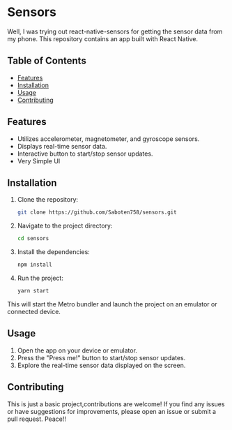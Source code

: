 # Sensors

Well, I was trying out react-native-sensors for getting the sensor data from my phone. This repository contains an app built with React Native.

## Table of Contents

- [Features](#features)
- [Installation](#installation)
- [Usage](#usage)
- [Contributing](#contributing)

## Features

- Utilizes accelerometer, magnetometer, and gyroscope sensors.
- Displays real-time sensor data.
- Interactive button to start/stop sensor updates.
- Very Simple UI

## Installation

1. Clone the repository:
   ```bash
   git clone https://github.com/Saboten758/sensors.git
2. Navigate to the project directory:
    ```bash
    cd sensors
3. Install the dependencies:
    ```bash
    npm install
4. Run the project:
    ```bash
    yarn start
This will start the Metro bundler and launch the project on an emulator or connected device.
## Usage
1. Open the app on your device or emulator.
2. Press the "Press me!" button to start/stop sensor updates.
3. Explore the real-time sensor data displayed on the screen.

## Contributing
This is just a basic project,contributions are welcome! If you find any issues or have suggestions for improvements, please open an issue or submit a pull request. Peace!!